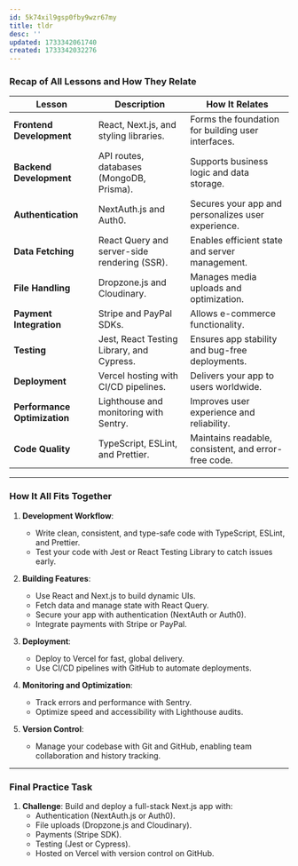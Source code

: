 ```yaml
---
id: 5k74xil9gsp0fby9wzr67my
title: tldr
desc: ''
updated: 1733342061740
created: 1733342032276
---
```


### **Recap of All Lessons and How They Relate**

| Lesson | Description | How It Relates |
| --- | --- | --- |
| **Frontend Development** | React, Next.js, and styling libraries. | Forms the foundation for building user interfaces. |
| **Backend Development** | API routes, databases (MongoDB, Prisma). | Supports business logic and data storage. |
| **Authentication** | NextAuth.js and Auth0. | Secures your app and personalizes user experience. |
| **Data Fetching** | React Query and server-side rendering (SSR). | Enables efficient state and server management. |
| **File Handling** | Dropzone.js and Cloudinary. | Manages media uploads and optimization. |
| **Payment Integration** | Stripe and PayPal SDKs. | Allows e-commerce functionality. |
| **Testing** | Jest, React Testing Library, and Cypress. | Ensures app stability and bug-free deployments. |
| **Deployment** | Vercel hosting with CI/CD pipelines. | Delivers your app to users worldwide. |
| **Performance Optimization** | Lighthouse and monitoring with Sentry. | Improves user experience and reliability. |
| **Code Quality** | TypeScript, ESLint, and Prettier. | Maintains readable, consistent, and error-free code. |

* * *

### How It All Fits Together

1. **Development Workflow**:

    - Write clean, consistent, and type-safe code with TypeScript, ESLint, and Prettier.
    - Test your code with Jest or React Testing Library to catch issues early.
2. **Building Features**:

    - Use React and Next.js to build dynamic UIs.
    - Fetch data and manage state with React Query.
    - Secure your app with authentication (NextAuth or Auth0).
    - Integrate payments with Stripe or PayPal.
3. **Deployment**:

    - Deploy to Vercel for fast, global delivery.
    - Use CI/CD pipelines with GitHub to automate deployments.
4. **Monitoring and Optimization**:

    - Track errors and performance with Sentry.
    - Optimize speed and accessibility with Lighthouse audits.
5. **Version Control**:

    - Manage your codebase with Git and GitHub, enabling team collaboration and history tracking.

* * *

### Final Practice Task

1. **Challenge**: Build and deploy a full-stack Next.js app with:
    - Authentication (NextAuth.js or Auth0).
    - File uploads (Dropzone.js and Cloudinary).
    - Payments (Stripe SDK).
    - Testing (Jest or Cypress).
    - Hosted on Vercel with version control on GitHub.